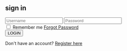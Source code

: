 <html lang="en">
<head>
    <meta charset="UTF-8">
    <meta name="viewport" content="width=device-width, initial-scale=1.0">
    <title>Aung_Myo_Kyaw.io</title>
    <link rel="stylesheet" href="style.css">
</head>
<body>
    <div class="login-container">
        <h2>sign in</h2>
        <form>
            <input type="text" placeholder="Username" id="username">
            <input type="password" placeholder="Password" id="password">
            <div class="options">
                <label>
                    <input type="checkbox"> Remember me
                </label>
                <a href="#">Forgot Password</a>
            </div>
            <button type="button" onclick="login()">LOGIN</button>
        </form>
        <p>Don't have an account? <a href="#">Register here</a></p>
    </div>
    <script src="bottom.js"></script>
</body>
</html>
